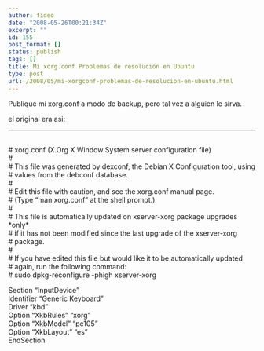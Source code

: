 ```yaml
---
author: fideo
date: "2008-05-26T00:21:34Z"
excerpt: ""
id: 155
post_format: []
status: publish
tags: []
title: Mi xorg.conf Problemas de resolución en Ubuntu
type: post
url: /2008/05/mi-xorgconf-problemas-de-resolucion-en-ubuntu.html
---
```

Publique mi xorg.conf a modo de backup, pero tal vez a alguien le sirva.

el original era asi:

- - - - - -

<font style="position: absolute;overflow: hidden;height: 0;width: 0">[????????](http://kvantservice.com/)</font>  
\# xorg.conf (X.Org X Window System server configuration file)  
\#  
\# This file was generated by dexconf, the Debian X Configuration tool, using  
\# values from the debconf database.  
\#  
\# Edit this file with caution, and see the xorg.conf manual page.  
\# (Type “man xorg.conf” at the shell prompt.)  
\#  
\# This file is automatically updated on xserver-xorg package upgrades \*only\*  
\# if it has not been modified since the last upgrade of the xserver-xorg  
\# package.  
\#  
\# If you have edited this file but would like it to be automatically updated  
\# again, run the following command:  
\# sudo dpkg-reconfigure -phigh xserver-xorg

Section “InputDevice”  
Identifier “Generic Keyboard”  
Driver “kbd”  
Option “XkbRules” “xorg”  
Option “XkbModel” “pc105”  
Option “XkbLayout” “es”  
EndSection
